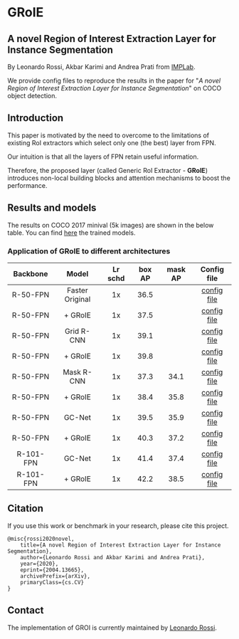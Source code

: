 # GRoIE

## A novel Region of Interest Extraction Layer for Instance Segmentation

By Leonardo Rossi, Akbar Karimi and Andrea Prati from
[IMPLab](http://implab.ce.unipr.it/).

We provide config files to reproduce the results in the paper for
"*A novel Region of Interest Extraction Layer for Instance Segmentation*"
on COCO object detection.

## Introduction

This paper is motivated by the need to overcome to the limitations of existing
RoI extractors which select only one (the best) layer from FPN.

Our intuition is that all the layers of FPN retain useful information.

Therefore, the proposed layer (called Generic RoI Extractor - **GRoIE**)
introduces non-local building blocks and attention mechanisms to boost the
performance.

## Results and models

The results on COCO 2017 minival (5k images) are shown in the below table.
You can find
[here](https://drive.google.com/drive/folders/19ssstbq_h0Z1cgxHmJYFO8s1arf3QJbT)
the trained models.

### Application of GRoIE to different architectures

| Backbone  | Model            | Lr schd | box AP | mask AP | Config file                                                                                 |
| :-------: | :--------------: | :-----: | :----: | :-----: | :-----------------------------------------------------------------:                         |
| R-50-FPN  | Faster Original  |   1x    |  36.5  |         | [config file](../faster_rcnn/faster_rcnn_r50_fpn_1x_coco.py)                                |
| R-50-FPN  | + GRoIE          |   1x    |  37.5  |         | [config file](./faster_rcnn_r50_fpn_groie_1x_coco.py)                                       |
| R-50-FPN  | Grid R-CNN       |   1x    |  39.1  |         | [config file](../grid_rcnn/grid_rcnn_r50_fpn_gn-head_1x_coco.py)                            |
| R-50-FPN  | + GRoIE          |   1x    |  39.8  |         | [config file](./grid_rcnn_r50_fpn_gn-head_groie_1x_coco.py)                                 |
| R-50-FPN  | Mask R-CNN       |   1x    |  37.3  |  34.1   | [config file](../mask_rcnn/mask_rcnn_r50_fpn_1x_coco.py)                                    |
| R-50-FPN  | + GRoIE          |   1x    |  38.4  |  35.8   | [config file](./mask_rcnn_r50_fpn_groie_1x_coco.py)                                         |
| R-50-FPN  | GC-Net           |   1x    |  39.5  |  35.9   | [config file](../gcnet/mask_rcnn_r50_fpn_syncbn-backbone_r4_gcb_c3-c5_1x_coco.py)           |
| R-50-FPN  | + GRoIE          |   1x    |  40.3  |  37.2   | [config file](./mask_rcnn_r50_fpn_syncbn-backbone_r4_gcb_c3-c5_groie_1x_coco.py)            |
| R-101-FPN | GC-Net           |   1x    |  41.4  |  37.4   | [config file](../configs/gcnet/mask_rcnn_r101_fpn_syncbn-backbone_r4_gcb_c3-c5_1x_coco.py)  |
| R-101-FPN | + GRoIE          |   1x    |  42.2  |  38.5   | [config file](./mask_rcnn_r101_fpn_syncbn-backbone_r4_gcb_c3-c5_groie_1x_coco.py)           |



## Citation

If you use this work or benchmark in your research, please cite this project.

```
@misc{rossi2020novel,
    title={A novel Region of Interest Extraction Layer for Instance Segmentation},
    author={Leonardo Rossi and Akbar Karimi and Andrea Prati},
    year={2020},
    eprint={2004.13665},
    archivePrefix={arXiv},
    primaryClass={cs.CV}
}
```

## Contact

The implementation of GROI is currently maintained by
[Leonardo Rossi](https://github.com/hachreak/).
